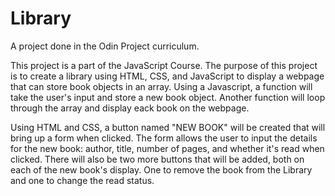 # Library

A project done in the Odin Project curriculum.

This project is a part of the JavaScript Course. The purpose of this project 
is to create a library using HTML, CSS, and JavaScript to display a webpage that 
can store book objects in an array. Using a Javascript, a function will take the 
user's input and store a new book object. Another function will loop through the 
array and display eack book on the webpage. 

Using HTML and CSS, a button named "NEW BOOK" will be created that will bring
up a form when clicked. The form allows the user to input the details for 
the new book: author, title, number of pages, and whether it's read when 
clicked. There will also be two more buttons that will be added, both on each
of the new book's display. One to remove the book from the Library and one to 
change the read status. 
